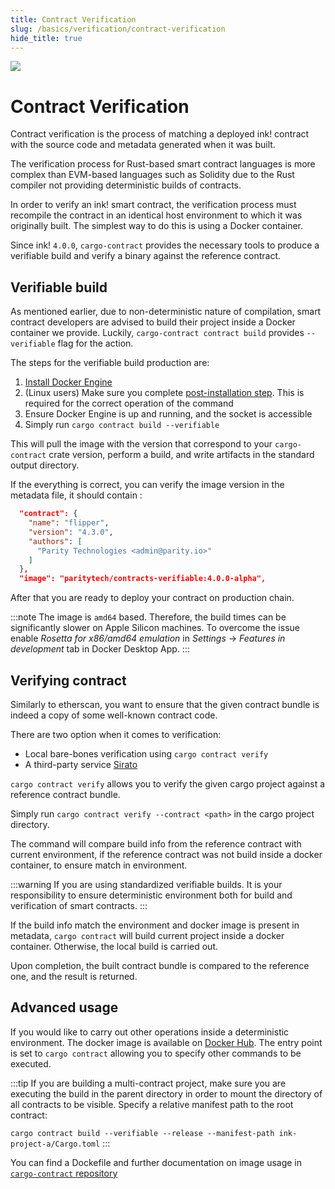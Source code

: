 ```yaml
---
title: Contract Verification
slug: /basics/verification/contract-verification
hide_title: true
---
```


<img src="/img/title/magnifying-glass.svg" className="titlePic" />

# Contract Verification

Contract verification is the process of matching a deployed ink! contract 
with the source code and metadata generated when it was built. 

The verification process for Rust-based smart contract languages is more
complex than EVM-based languages such as Solidity due to the Rust 
compiler not providing deterministic builds of contracts. 

In order to verify an ink! smart contract, the verification
process must recompile the contract in an identical host environment to
which it was originally built. The simplest way to do this is using a Docker
container.

Since ink! `4.0.0`, `cargo-contract` provides the necessary tools to produce 
a verifiable build and verify a binary against the reference contract.

## Verifiable build

As mentioned earlier, due to non-deterministic nature of compilation,
smart contract developers are advised to build their project inside
a Docker container we provide. Luckily, `cargo-contract contract build`
provides `--verifiable` flag for the action.

The steps for the verifiable build production are:
1. [Install Docker Engine](https://docs.docker.com/engine/install/)
2. (Linux users) Make sure you complete [post-installation step](https://docs.docker.com/engine/install/linux-postinstall/).
This is required for the correct operation of the command
4. Ensure Docker Engine is up and running, and the socket is accessible
3. Simply run `cargo contract build --verifiable`

This will pull the image with the version that correspond to your `cargo-contract` crate version,
perform a build, and write artifacts in the standard output directory.

If the everything is correct, you can verify the image version in the metadata file,
it should contain :
```json
  "contract": {
    "name": "flipper",
    "version": "4.3.0",
    "authors": [
      "Parity Technologies <admin@parity.io>"
    ]
  },
  "image": "paritytech/contracts-verifiable:4.0.0-alpha",
```

After that you are ready to deploy your contract on production chain.

:::note
The image is `amd64` based. Therefore, the build times can be significantly slower
on Apple Silicon machines. To overcome the issue enable _Rosetta for x86/amd64 emulation_ 
in _Settings_ -> _Features in development_ tab in Docker Desktop App.
:::

## Verifying contract

Similarly to etherscan, you want to ensure that the given contract bundle
is indeed a copy of some well-known contract code.

There are two option when it comes to verification:
* Local bare-bones verification using `cargo contract verify`
* A third-party service [Sirato](/basics/verification/sirato)

`cargo contract verify` allows you to verify the given cargo project
against a reference contract bundle. 

Simply run `cargo contract verify --contract <path>` 
in the cargo project directory. 

The command will compare build info from the reference contract with current environment,
if the reference contract was not build inside a docker container,
to ensure match in environment.

:::warning
If you are using standardized verifiable builds. It is your responsibility
to ensure deterministic environment both for build and verification of 
smart contracts.
:::

If the build info match the environment and docker image is present in metadata,
`cargo contract` will build current project inside a docker container. 
Otherwise, the local build is carried out.

Upon completion, the built contract bundle is compared to the reference one,
and the result is returned.

## Advanced usage

If you would like to carry out other operations inside a deterministic environment.
The docker image is available on [Docker Hub](https://hub.docker.com/repository/docker/paritytech/contracts-verifiable/general).
The entry point is set to `cargo contract` allowing you to specify other commands to be
executed.

:::tip
If you are building a multi-contract project, 
make sure you are executing the build in the parent directory in order to mount the directory 
of all contracts to be visible. Specify a relative manifest path to the root contract: 

`cargo contract build --verifiable --release --manifest-path ink-project-a/Cargo.toml`
:::

You can find a Dockefile and further documentation on image usage 
in [`cargo-contract` repository](https://github.com/paritytech/cargo-contract/tree/master/build-image)